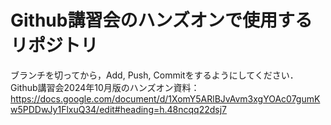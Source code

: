 # Github講習会のハンズオンで使用するリポジトリ

ブランチを切ってから，Add, Push, Commitをするようにしてください．
Github講習会2024年10月版のハンズオン資料：https://docs.google.com/document/d/1XomY5ARlBJvAvm3xgYOAc07gumKw5PDDwJy1FlxuQ34/edit#heading=h.48ncqq22dsj7
